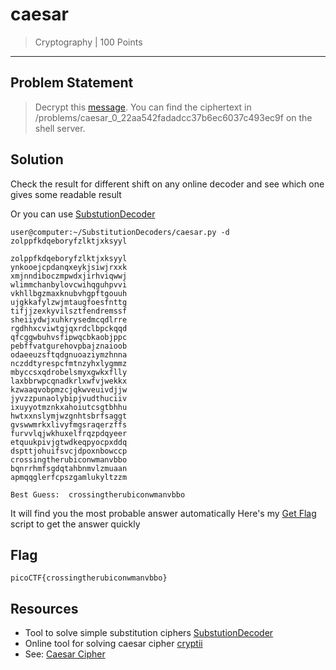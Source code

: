 # caesar

> Cryptography | 100 Points
-----------------------------

## Problem Statement
>Decrypt this [message](./ciphertext). You can find the ciphertext in
/problems/caesar_0_22aa542fadadcc37b6ec6037c493ec9f on the shell server.


## Solution
Check the result for different shift  on any online decoder 
and see which one gives some readable result

Or you can use [SubstutionDecoder](https://github.com/ViperX7/SubstitutionDecoders/)
```shell
user@computer:~/SubstitutionDecoders/caesar.py -d zolppfkdqeboryfzlktjxksyyl

zolppfkdqeboryfzlktjxksyyl
ynkooejcpdanqxeykjsiwjrxxk
xmjnndiboczmpwdxjirhviqwwj
wlimmchanbylovcwihqguhpvvi
vkhllbgzmaxknubvhgpftgouuh
ujgkkafylzwjmtaugfoesfnttg
tifjjzexkyvilsztfendremssf
sheiiydwjxuhkrysedmcqdlrre
rgdhhxcviwtgjqxrdclbpckqqd
qfcggwbuhvsfipwqcbkaobjppc
pebffvatgurehovpbajznaioob
odaeeuzsftqdgnuoaziymzhnna
nczddtyrespcfmtnzyhxlygmmz
mbyccsxqdrobelsmyxgwkxflly
laxbbrwpcqnadkrlxwfvjwekkx
kzwaaqvobpmzcjqkwveuivdjjw
jyvzzpunaolybipjvudthuciiv
ixuyyotmznkxahoiutcsgtbhhu
hwtxxnslymjwzgnhtsbrfsaggt
gvswwmrkxlivyfmgsraqerzffs
furvvlqjwkhuxelfrqzpdqyeer
etquukpivjgtwdkeqpyocpxddq
dspttjohuifsvcjdpoxnbowccp
crossingtherubiconwmanvbbo
bqnrrhmfsgdqtahbnmvlzmuaan
apmqqglerfcpszgamlukyltzzm

Best Guess:  crossingtherubiconwmanvbbo
```

It will find you the most probable answer automatically
Here's my [Get Flag](./get_flag.sh) script to get the answer quickly


## Flag
`picoCTF{crossingtherubiconwmanvbbo}`


## Resources
* Tool to solve simple substitution ciphers [SubstutionDecoder](https://github.com/ViperX7/SubstitutionDecoders/)
* Online tool for solving caesar cipher [cryptii](https://cryptii.com/pipes/caesar-cipher)
* See: [Caesar Cipher](https://en.wikipedia.org/wiki/Caesar_cipher)
